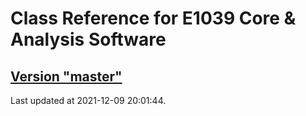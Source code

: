 # Class Reference for E1039 Core & Analysis Software
## [Version "master"](master/)
Last updated at 2021-12-09 20:01:44.
